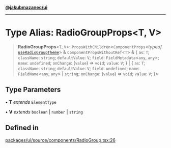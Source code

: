 [**@jakubmazanec/ui**](../README.md)

---

# Type Alias: RadioGroupProps\<T, V\>

> **RadioGroupProps**\<`T`, `V`\>: `PropsWithChildren`\<`ComponentProps`\<_typeof_
> [`useRadioGroupTheme`](../functions/useRadioGroupTheme.md)\> & `ComponentPropsWithoutRef`\<`T`\> &
> \{ `as`: `T`; `className`: `string`; `defaultValue`: `V`; `field`: `FieldMetadata`\<`any`,
> `any`\>; `name`: `undefined`; `onChange`: (`value`) => `void`; `value`: `V`; \} \| \{ `as`: `T`;
> `className`: `string`; `defaultValue`: `V`; `field`: `undefined`; `name`: `FieldName`\<`any`,
> `any`\> \| `string`; `onChange`: (`value`) => `void`; `value`: `V`; \}\>

## Type Parameters

• **T** _extends_ `ElementType`

• **V** _extends_ `boolean` \| `number` \| `string`

## Defined in

[packages/ui/source/components/RadioGroup.tsx:26](https://github.com/jakubmazanec/tools/blob/a9765e3de8390a6e57bec51efaeb411fbd7881ab/packages/ui/source/components/RadioGroup.tsx#L26)

